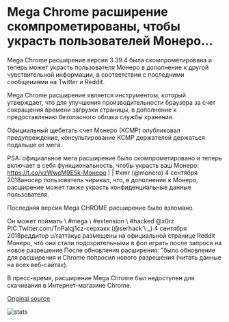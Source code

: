 # Mega Chrome расширение скомпрометированы, чтобы украсть пользователей Монеро...

Mega Chrome расширение версия 3.39.4 была скомпрометирована и теперь может украсть пользователя Монеро в дополнение к другой чувствительной информации, в соответствии с последними сообщениями на Twitter и Reddit.

Mega Chrome расширение является инструментом, который утверждает, что для улучшения производительности браузера за счет сокращения времени загрузки страницы, в дополнение к предоставлению безопасного облака службы хранения.

Официальный щебетать счет Монеро (КСМР) опубликовал предупреждение, консультирование КСМР держателей держаться подальше от мега.

PSA: официальное мега расширение было скомпрометировано и теперь включает в себя функциональность, чтобы украсть ваш Монеро: https://t.co/vzWwcM9E5k-Монеро | | #xmr (@monero) 4 сентября 2018аносер пользователь чирикал, что, в дополнение к Монеро, расширение может также украсть конфиденциальные данные пользователя.

Последняя версия Mega CHROME расширение было взломано.

Он может поймать \ #mega \ #extension \ #hacked @x0rz PIC.Twitter.com/TnPalqj1cz-серхакк (@serhack \ _) 4 сентября 2018реддитор u/гаттакус размещены на официальной странице Reddit Монеро, что они стали подозрительными в фол играть после запроса на новое разрешение После обновления расширения: "было обновление для расширения и Chrome попросил нового разрешения (читать данные на всех веб-сайтах).

В пресс-время, расширение Mega Chrome был недоступен для скачивания в Интернет-магазине Chrome.

[Original source](https://cointelegraph.com/news/mega-chrome-extension-compromised-to-steal-users-monero)

![stats](https://c.statcounter.com/11760860/0/a89fa40b/1/ "stats")